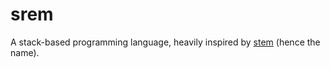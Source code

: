# srem

A stack-based programming language, heavily inspired by [stem](https://ret2pop.nullring.xyz/blog/stem.html) (hence the name).
